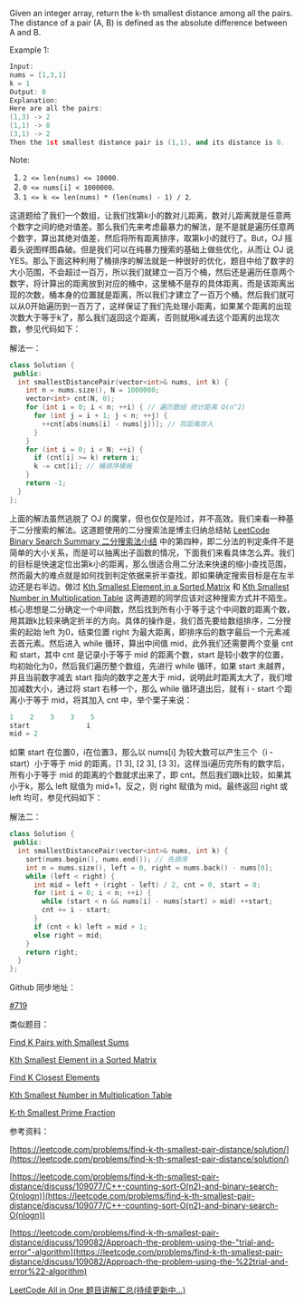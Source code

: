 Given an integer array, return the k-th smallest distance among all the pairs. The distance of a pair (A, B) is defined as the absolute difference between A and B.

Example 1:

```cpp
Input:
nums = [1,3,1]
k = 1
Output: 0 
Explanation:
Here are all the pairs:
(1,3) -> 2
(1,1) -> 0
(3,1) -> 2
Then the 1st smallest distance pair is (1,1), and its distance is 0.
```

Note:

1. `2 <= len(nums) <= 10000`.
2. `0 <= nums[i] < 1000000`.
3. `1 <= k <= len(nums) * (len(nums) - 1) / 2`.

这道题给了我们一个数组，让我们找第k小的数对儿距离，数对儿距离就是任意两个数字之间的绝对值差。那么我们先来考虑最暴力的解法，是不是就是遍历任意两个数字，算出其绝对值差，然后将所有距离排序，取第k小的就行了。But，OJ 摇着头说图样图森破。但是我们可以在纯暴力搜索的基础上做些优化，从而让 OJ 说 YES。那么下面这种利用了桶排序的解法就是一种很好的优化，题目中给了数字的大小范围，不会超过一百万，所以我们就建立一百万个桶，然后还是遍历任意两个数字，将计算出的距离放到对应的桶中，这里桶不是存的具体距离，而是该距离出现的次数，桶本身的位置就是距离，所以我们才建立了一百万个桶。然后我们就可以从0开始遍历到一百万了，这样保证了我们先处理小距离，如果某个距离的出现次数大于等于k了，那么我们返回这个距离，否则就用k减去这个距离的出现次数，参见代码如下：

解法一：

```cpp
class Solution {
 public:
  int smallestDistancePair(vector<int>& nums, int k) {
    int n = nums.size(), N = 1000000;
    vector<int> cnt(N, 0);
    for (int i = 0; i < n; ++i) { // 遍历数组 统计距离 O(n^2)
      for (int j = i + 1; j < n; ++j) {
        ++cnt[abs(nums[i] - nums[j])]; // 将距离存入
      }
    }
    for (int i = 0; i < N; ++i) {
      if (cnt[i] >= k) return i;
      k -= cnt[i]; // 桶排序模板
    }
    return -1;
  }
};
```

上面的解法虽然逃脱了 OJ 的魔掌，但也仅仅是险过，并不高效。我们来看一种基于二分搜索的解法。这道题使用的二分搜索法是博主归纳总结帖 [LeetCode Binary Search Summary 二分搜索法小结](http://www.cnblogs.com/grandyang/p/6854825.html) 中的第四种，即二分法的判定条件不是简单的大小关系，而是可以抽离出子函数的情况，下面我们来看具体怎么弄。我们的目标是快速定位出第k小的距离，那么很适合用二分法来快速的缩小查找范围，然而最大的难点就是如何找到判定依据来折半查找，即如果确定搜索目标是在左半边还是右半边。做过 [Kth Smallest Element in a Sorted Matrix](http://www.cnblogs.com/grandyang/p/5727892.html) 和 [Kth Smallest Number in Multiplication Table](http://www.cnblogs.com/grandyang/p/8367505.html) 这两道题的同学应该对这种搜索方式并不陌生。核心思想是二分确定一个中间数，然后找到所有小于等于这个中间数的距离个数，用其跟k比较来确定折半的方向。具体的操作是，我们首先要给数组排序，二分搜索的起始 left 为0，结束位置 right 为最大距离，即排序后的数字最后一个元素减去首元素。然后进入 while 循环，算出中间值 mid，此外我们还需要两个变量 cnt 和 start，其中 cnt 是记录小于等于 mid 的距离个数，start 是较小数字的位置，均初始化为0，然后我们遍历整个数组，先进行 while 循环，如果 start 未越界，并且当前数字减去 start 指向的数字之差大于 mid，说明此时距离太大了，我们增加减数大小，通过将 start 右移一个，那么 while 循环退出后，就有 i - start 个距离小于等于 mid，将其加入 cnt 中，举个栗子来说：

```cpp
1    2    3    3    5
start              i
mid = 2
```

如果 start 在位置0，i在位置3，那么以 nums[i] 为较大数可以产生三个（i - start）小于等于 mid 的距离，[1 3], [2 3], [3 3]，这样当i遍历完所有的数字后，所有小于等于 mid 的距离的个数就求出来了，即 cnt。然后我们跟k比较，如果其小于k，那么 left 赋值为 mid+1，反之，则 right 赋值为 mid。最终返回 right 或 left 均可，参见代码如下：

解法二：

```cpp
class Solution {
 public:
  int smallestDistancePair(vector<int>& nums, int k) {
    sort(nums.begin(), nums.end()); // 先排序
    int n = nums.size(), left = 0, right = nums.back() - nums[0];
    while (left < right) {
      int mid = left + (right - left) / 2, cnt = 0, start = 0;
      for (int i = 0; i < n; ++i) {
        while (start < n && nums[i] - nums[start] > mid) ++start;
        cnt += i - start;
      }
      if (cnt < k) left = mid + 1;
      else right = mid;
    }
    return right;
  }
};
```

Github 同步地址：

[#719](https://github.com/grandyang/leetcode/issues/719)

类似题目：

[Find K Pairs with Smallest Sums](http://www.cnblogs.com/grandyang/p/5653127.html)

[Kth Smallest Element in a Sorted Matrix](http://www.cnblogs.com/grandyang/p/5727892.html)

[Find K Closest Elements](http://www.cnblogs.com/grandyang/p/7519466.html)

[Kth Smallest Number in Multiplication Table](http://www.cnblogs.com/grandyang/p/8367505.html)

[K-th Smallest Prime Fraction](https://www.cnblogs.com/grandyang/p/9135156.html)

参考资料：

[https://leetcode.com/problems/find-k-th-smallest-pair-distance/solution/](https://leetcode.com/problems/find-k-th-smallest-pair-distance/solution/)

[](https://leetcode.com/problems/find-k-th-smallest-pair-distance/discuss/109077/C++-counting-sort-O(n2)-and-binary-search-O(nlogn))[https://leetcode.com/problems/find-k-th-smallest-pair-distance/discuss/109077/C++-counting-sort-O(n2)-and-binary-search-O(nlogn)](https://leetcode.com/problems/find-k-th-smallest-pair-distance/discuss/109077/C++-counting-sort-O(n2)-and-binary-search-O(nlogn))

[https://leetcode.com/problems/find-k-th-smallest-pair-distance/discuss/109082/Approach-the-problem-using-the-"trial-and-error"-algorithm](https://leetcode.com/problems/find-k-th-smallest-pair-distance/discuss/109082/Approach-the-problem-using-the-%22trial-and-error%22-algorithm)

[LeetCode All in One 题目讲解汇总(持续更新中...)](http://www.cnblogs.com/grandyang/p/4606334.html)